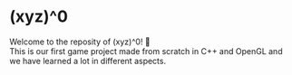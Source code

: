 # (xyz)^0
Welcome to the reposity of (xyz)^0! 🙌  
This is our first game project made from scratch in C++ and OpenGL and we have learned a lot in different aspects.
